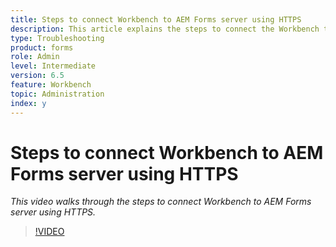 ```yaml
---
title: Steps to connect Workbench to AEM Forms server using HTTPS
description: This article explains the steps to connect the Workbench to AEM Forms server over SSL (using HTTPS)
type: Troubleshooting
product: forms 
role: Admin
level: Intermediate
version: 6.5
feature: Workbench
topic: Administration
index: y
---
```


# Steps to connect Workbench to AEM Forms server using HTTPS

*This video walks through the steps to connect Workbench to AEM Forms server using HTTPS.*

>[!VIDEO](https://video.tv.adobe.com/v/335482?quality=9&learn=on)
